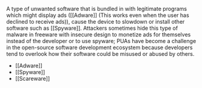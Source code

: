 A type of unwanted software that is bundled in with legitimate programs which might display ads ([[Adware]] (This works even when the user has declined to receive ads)), cause the device to slowdown or install other software such as [[Spyware]].
Attackers sometimes hide this type of malware in freeware with insecure design to monetize ads for themselves instead of the developer or to use spyware; PUAs have become a challenge in the open-source software development ecosystem because developers tend to overlook how their software could be misused or abused by others.

- [[Adware]]
- [[Spyware]]
- [[Scareware]]
